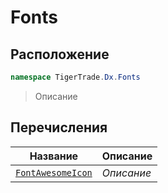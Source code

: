 
# Fonts
## Расположение
```csharp    
namespace TigerTrade.Dx.Fonts
```
> Описание


## Перечисления
| Название | Описание |
| --- | --- |
| [`FontAwesomeIcon`](./Fonts/FontAwesomeIcon.cs.md) | *Описание* |
